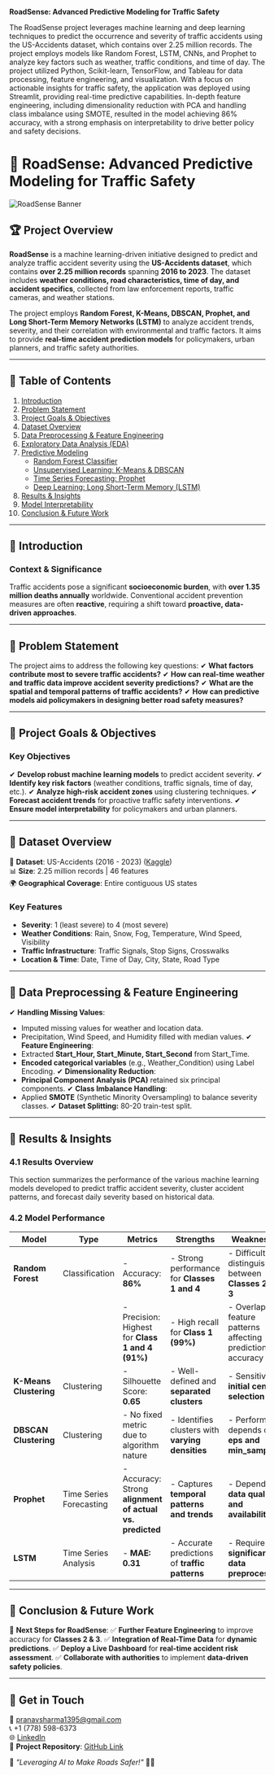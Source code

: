 **RoadSense: Advanced Predictive Modeling for Traffic Safety**  

The RoadSense project leverages machine learning and deep learning techniques to predict the occurrence and severity of traffic accidents using the US-Accidents dataset, which contains over 2.25 million records. The project employs models like Random Forest, LSTM, CNNs, and Prophet to analyze key factors such as weather, traffic conditions, and time of day. The project utilized Python, Scikit-learn, TensorFlow, and Tableau for data processing, feature engineering, and visualization. With a focus on actionable insights for traffic safety, the application was deployed using Streamlit, providing real-time predictive capabilities. In-depth feature engineering, including dimensionality reduction with PCA and handling class imbalance using SMOTE, resulted in the model achieving 86% accuracy, with a strong emphasis on interpretability to drive better policy and safety decisions.


# 🚦 RoadSense: Advanced Predictive Modeling for Traffic Safety

![RoadSense Banner](https://github.com/user-attachments/assets/roadsense-banner)

## 🏆 Project Overview
**RoadSense** is a machine learning-driven initiative designed to predict and analyze traffic accident severity using the **US-Accidents dataset**, which contains **over 2.25 million records** spanning **2016 to 2023**. The dataset includes **weather conditions, road characteristics, time of day, and accident specifics**, collected from law enforcement reports, traffic cameras, and weather stations.

The project employs **Random Forest, K-Means, DBSCAN, Prophet, and Long Short-Term Memory Networks (LSTM)** to analyze accident trends, severity, and their correlation with environmental and traffic factors. It aims to provide **real-time accident prediction models** for policymakers, urban planners, and traffic safety authorities.

---

## 📌 Table of Contents
1. [Introduction](#introduction)
2. [Problem Statement](#problem-statement)
3. [Project Goals & Objectives](#project-goals--objectives)
4. [Dataset Overview](#dataset-overview)
5. [Data Preprocessing & Feature Engineering](#data-preprocessing--feature-engineering)
6. [Exploratory Data Analysis (EDA)](#exploratory-data-analysis-eda)
7. [Predictive Modeling](#predictive-modeling)
   - [Random Forest Classifier](#random-forest-classifier)
   - [Unsupervised Learning: K-Means & DBSCAN](#unsupervised-learning-k-means--dbscan)
   - [Time Series Forecasting: Prophet](#time-series-forecasting-prophet)
   - [Deep Learning: Long Short-Term Memory (LSTM)](#deep-learning-long-short-term-memory-lstm)
8. [Results & Insights](#results--insights)
9. [Model Interpretability](#model-interpretability)
10. [Conclusion & Future Work](#conclusion--future-work)

---

## 🔹 Introduction
### **Context & Significance**
Traffic accidents pose a significant **socioeconomic burden**, with **over 1.35 million deaths annually** worldwide. Conventional accident prevention measures are often **reactive**, requiring a shift toward **proactive, data-driven approaches**.

---

## 🔹 Problem Statement
The project aims to address the following key questions:
✔ **What factors contribute most to severe traffic accidents?**
✔ **How can real-time weather and traffic data improve accident severity predictions?**
✔ **What are the spatial and temporal patterns of traffic accidents?**
✔ **How can predictive models aid policymakers in designing better road safety measures?**

---

## 🔹 Project Goals & Objectives
### **Key Objectives**
✔ **Develop robust machine learning models** to predict accident severity.
✔ **Identify key risk factors** (weather conditions, traffic signals, time of day, etc.).
✔ **Analyze high-risk accident zones** using clustering techniques.
✔ **Forecast accident trends** for proactive traffic safety interventions.
✔ **Ensure model interpretability** for policymakers and urban planners.

---

## 🔹 Dataset Overview
📂 **Dataset**: US-Accidents (2016 - 2023) ([Kaggle](https://www.kaggle.com/datasets/sobhanmoosavi/us-accidents))  
📊 **Size**: 2.25 million records | 46 features  
🌍 **Geographical Coverage**: Entire contiguous US states  

### **Key Features**
- **Severity**: 1 (least severe) to 4 (most severe)
- **Weather Conditions**: Rain, Snow, Fog, Temperature, Wind Speed, Visibility
- **Traffic Infrastructure**: Traffic Signals, Stop Signs, Crosswalks
- **Location & Time**: Date, Time of Day, City, State, Road Type

---

## 🔹 Data Preprocessing & Feature Engineering
✔ **Handling Missing Values**:
   - Imputed missing values for weather and location data.
   - Precipitation, Wind Speed, and Humidity filled with median values.
✔ **Feature Engineering**:
   - Extracted **Start_Hour, Start_Minute, Start_Second** from Start_Time.
   - **Encoded categorical variables** (e.g., Weather_Condition) using Label Encoding.
✔ **Dimensionality Reduction**:
   - **Principal Component Analysis (PCA)** retained six principal components.
✔ **Class Imbalance Handling**:
   - Applied **SMOTE** (Synthetic Minority Oversampling) to balance severity classes.
✔ **Dataset Splitting:** 80-20 train-test split.

---

## 🔹 Results & Insights
### **4.1 Results Overview**
This section summarizes the performance of the various machine learning models developed to predict traffic accident severity, cluster accident patterns, and forecast daily severity based on historical data.

### **4.2 Model Performance**
| Model | Type | Metrics | Strengths | Weaknesses |
|--------|---------|-------------------------|--------------------------------------------------|--------------------------------------------------|
| **Random Forest** | Classification | - Accuracy: **86%**  | - Strong performance for **Classes 1 and 4** | - Difficulty distinguishing between **Classes 2 and 3** |
|  |  | - Precision: Highest for **Class 1 and 4 (91%)** | - High recall for **Class 1 (99%)** | - Overlapping feature patterns affecting prediction accuracy |
| **K-Means Clustering** | Clustering | - Silhouette Score: **0.65** | - Well-defined and **separated clusters** | - Sensitive to **initial centroid selection** |
| **DBSCAN Clustering** | Clustering | - No fixed metric due to algorithm nature | - Identifies clusters with **varying densities** | - Performance depends on **eps and min_samples** |
| **Prophet** | Time Series Forecasting | - Accuracy: Strong **alignment of actual vs. predicted** | - Captures **temporal patterns and trends** | - Depends on **data quality and availability** |
| **LSTM** | Time Series Analysis | - **MAE: 0.31** | - Accurate predictions of **traffic patterns** | - Requires **significant data preprocessing** |

---

## 🔹 Conclusion & Future Work
🚀 **Next Steps for RoadSense**:
✅ **Further Feature Engineering** to improve accuracy for **Classes 2 & 3**.
✅ **Integration of Real-Time Data** for **dynamic predictions**.
✅ **Deploy a Live Dashboard** for **real-time accident risk assessment**.
✅ **Collaborate with authorities** to implement **data-driven safety policies**.

---

## 📌 Get in Touch
📧 pranavsharma1395@gmail.com  
📞 +1 (778) 598-6373  
🌐 [LinkedIn](https://www.linkedin.com/in/pranav-harish-sharma/)  
🔗 **Project Repository**: [GitHub Link](https://github.com/user/RoadSense)

📢 *"Leveraging AI to Make Roads Safer!"* 🚗💨
